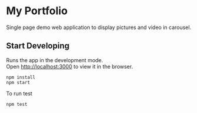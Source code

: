 # My Portfolio

Single page demo web application to display pictures and video in carousel. 

## Start Developing 

Runs the app in the development mode.<br>
Open [http://localhost:3000](http://localhost:3000) to view it in the browser.

```
npm install
npm start
```

To run test 

```
npm test
```